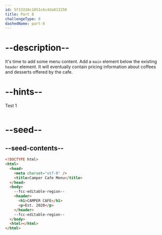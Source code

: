 ```yaml
---
id: 5f33310c1851c6c4da013250
title: Part 8
challengeType: 0
dashedName: part-8
---
```


# --description--

It's time to add some menu content. Add a `main` element below the existing `header` element. It will eventually contain pricing information about coffees and desserts offered by the cafe.

# --hints--

Test 1

```js

```

# --seed--

## --seed-contents--

```html
<!DOCTYPE html>
<html>
  <head>
    <meta charset="utf-8" />
    <title>Camper Cafe Menu</title>
  </head>
  <body>
    --fcc-editable-region--
    <header>
      <h1>CAMPER CAFE</h1>
      <p>Est. 2020</p>
    </header>
    --fcc-editable-region--
  </body>
  <html></html>
</html>
```
